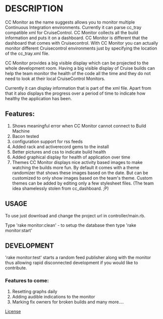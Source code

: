 # DESCRIPTION

CC Monitor as the name suggests allows you to monitor multiple Continuous Integration environments. Currently it can parse cc_tray compatible xml for CruiseControl. 
CC Monitor collects all the build information and puts it on a dashboard. CC Monitor is different that the dashboard that comes with Cruisecontrol. With CC Monitor you can actually monitor different Cruisecontrol environments just by specifying the location of the cc_tray.xml file.

CC Monitor provides a big visible display which can be projected to the whole development room. Having a big visible display of Cruise builds can help the team monitor the health of the code all the time and they do not need to look at their local CruiseControl Monitors. 

Currently it can display information that is part of the xml file. Apart from that it also displays the progress over a period of time to indicate how healthy the application has been. 

## Features:
1. Shows meaningful error when CC Monitor cannot connect to Build Machine
2. Bacon tested 
3. configuration support for rss feeds
4. Added rack and activerecord gems to the install
5. Better pictures and css to indicate build health
6. Added graphical display for health of application over time
7. Themes
CC Monitor displays nice activity based images to make watching the builds more fun. By default it comes with a theme randomizer that shows these images based on the date. But can be customized to only show images based on the team's theme.
Custom themes can be added by editing only a few stylesheet files.
(The team idea shamelessly stolen from cc_dashboard. ;P)


## USAGE

To use just download and change the project url in controller/main.rb.

Type 'rake monitor:clean' - to setup the database
then type 
'rake monitor:start'

## DEVELOPMENT
'rake monitor:test' starts a random feed publisher along with the monitor thus allowing rapid disconnected development if you would like to contribute.


### Features to come:
1. Resetting graphs daily
2. Adding audible indications to the monitor
3. Marking fix owners for broken builds
and many more....


[License](./License)